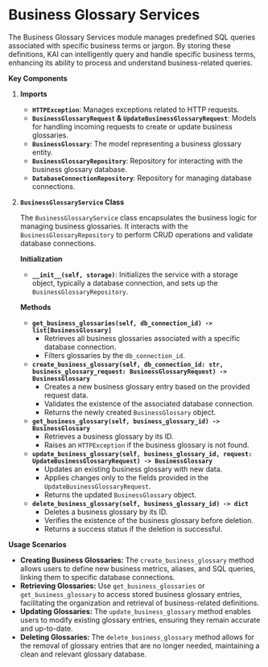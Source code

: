 # Business Glossary Services

The Business Glossary Services module manages predefined SQL queries associated with specific business terms or jargon. By storing these definitions, KAI can intelligently query and handle specific business terms, enhancing its ability to process and understand business-related queries.

**Key Components**

1. **Imports**
   * **`HTTPException`**: Manages exceptions related to HTTP requests.
   * **`BusinessGlossaryRequest` & `UpdateBusinessGlossaryRequest`**: Models for handling incoming requests to create or update business glossaries.
   * **`BusinessGlossary`**: The model representing a business glossary entity.
   * **`BusinessGlossaryRepository`**: Repository for interacting with the business glossary database.
   * **`DatabaseConnectionRepository`**: Repository for managing database connections.
2.  **`BusinessGlossaryService` Class**

    The `BusinessGlossaryService` class encapsulates the business logic for managing business glossaries. It interacts with the `BusinessGlossaryRepository` to perform CRUD operations and validate database connections.

    **Initialization**

    * **`__init__(self, storage)`**: Initializes the service with a storage object, typically a database connection, and sets up the `BusinessGlossaryRepository`.

    **Methods**

    * **`get_business_glossaries(self, db_connection_id) -> list[BusinessGlossary]`**
      * Retrieves all business glossaries associated with a specific database connection.
      * Filters glossaries by the `db_connection_id`.
    * **`create_business_glossary(self, db_connection_id: str, business_glossary_request: BusinessGlossaryRequest) -> BusinessGlossary`**
      * Creates a new business glossary entry based on the provided request data.
      * Validates the existence of the associated database connection.
      * Returns the newly created `BusinessGlossary` object.
    * **`get_business_glossary(self, business_glossary_id) -> BusinessGlossary`**
      * Retrieves a business glossary by its ID.
      * Raises an `HTTPException` if the business glossary is not found.
    * **`update_business_glossary(self, business_glossary_id, request: UpdateBusinessGlossaryRequest) -> BusinessGlossary`**
      * Updates an existing business glossary with new data.
      * Applies changes only to the fields provided in the `UpdateBusinessGlossaryRequest`.
      * Returns the updated `BusinessGlossary` object.
    * **`delete_business_glossary(self, business_glossary_id) -> dict`**
      * Deletes a business glossary by its ID.
      * Verifies the existence of the business glossary before deletion.
      * Returns a success status if the deletion is successful.

**Usage Scenarios**

* **Creating Business Glossaries:** The `create_business_glossary` method allows users to define new business metrics, aliases, and SQL queries, linking them to specific database connections.
* **Retrieving Glossaries:** Use `get_business_glossaries` or `get_business_glossary` to access stored business glossary entries, facilitating the organization and retrieval of business-related definitions.
* **Updating Glossaries:** The `update_business_glossary` method enables users to modify existing glossary entries, ensuring they remain accurate and up-to-date.
* **Deleting Glossaries:** The `delete_business_glossary` method allows for the removal of glossary entries that are no longer needed, maintaining a clean and relevant glossary database.
